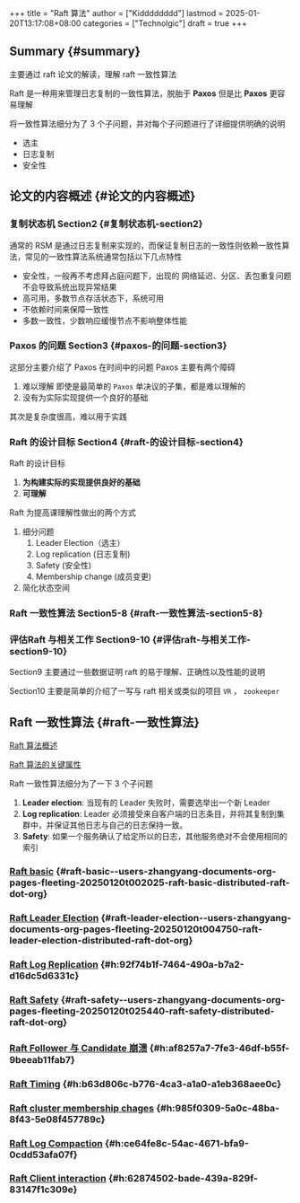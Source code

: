 +++
title = "Raft 算法"
author = ["Kidddddddd"]
lastmod = 2025-01-20T13:17:08+08:00
categories = ["Technolgic"]
draft = true
+++

## Summary {#summary}

主要通过 raft 论文的解读，理解 raft 一致性算法

Raft 是一种用来管理日志复制的一致性算法，脱胎于 **Paxos** 但是比 **Paxos** 更容易理解

将一致性算法细分为了 3 个子问题，并对每个子问题进行了详细提供明确的说明

-   选主
-   日志复制
-   安全性


## 论文的内容概述 {#论文的内容概述}


### 复制状态机 Section2 {#复制状态机-section2}

通常的 RSM 是通过日志复制来实现的，而保证复制日志的一致性则依赖一致性算法，常见的一致性算法系统通常包括以下几点特性

-   安全性，一般再不考虑拜占庭问题下，出现的 网络延迟、分区、丢包重复问题不会导致系统出现异常结果
-   高可用，多数节点存活状态下，系统可用
-   不依赖时间来保障一致性
-   多数一致性，少数响应缓慢节点不影响整体性能


### Paxos 的问题 Section3 {#paxos-的问题-section3}

这部分主要介绍了 Paxos 在时间中的问题
Paxos 主要有两个障碍

1.  难以理解
    即使是最简单的 `Paxos` 单决议的子集，都是难以理解的
2.  没有为实际实现提供一个良好的基础

其次是复杂度很高，难以用于实践


### Raft 的设计目标 Section4 {#raft-的设计目标-section4}

Raft 的设计目标

1.  **为构建实际的实现提供良好的基础**
2.  **可理解**

Raft 为提高课理解性做出的两个方式

1.  细分问题
    1.  Leader Election（选主）
    2.  Log replication (日志复制)
    3.  Safety (安全性)
    4.  Membership change (成员变更)
2.  简化状态空间


### Raft 一致性算法 Section5-8 {#raft-一致性算法-section5-8}


### 评估Raft 与相关工作   Section9-10 {#评估raft-与相关工作-section9-10}

Section9 主要通过一些数据证明 raft 的易于理解、正确性以及性能的说明

Section10 主要是简单的介绍了一写与 raft 相关或类似的项目 `VR` ， `zookeeper`


## Raft 一致性算法 {#raft-一致性算法}

[Raft 算法概述](/Users/zhangyang/Documents/org/pages/fleeting/20250119T233828--raft-算法概述__distributed_raft.org)

[Raft 算法的关键属性](/Users/zhangyang/Documents/org/pages/fleeting/20250119T234732--raft-算法的关键属性__distributed_raft.org)

Raft 一致性算法细分为了一下 3 个子问题

1.  **Leader election**: 当现有的 Leader 失败时，需要选举出一个新 Leader
2.  **Log replication**: Leader 必须接受来自客户端的日志条目，并将其复制到集群中，并保证其他日志与自己的日志保持一致。
3.  **Safety**: 如果一个服务确认了给定所以的日志，其他服务绝对不会使用相同的索引


### [Raft basic](/Users/zhangyang/Documents/org/pages/fleeting/20250120T002025--raft-basic__distributed_raft.org) {#raft-basic--users-zhangyang-documents-org-pages-fleeting-20250120t002025-raft-basic-distributed-raft-dot-org}


### [Raft Leader Election](/Users/zhangyang/Documents/org/pages/fleeting/20250120T004750--raft-leader-election__distributed_raft.org) {#raft-leader-election--users-zhangyang-documents-org-pages-fleeting-20250120t004750-raft-leader-election-distributed-raft-dot-org}


### [Raft Log Replication](/Users/zhangyang/Documents/org/pages/fleeting/20250120T022250--raft-log-replication__distributed_raft.org) {#h:92f74b1f-7464-490a-b7a2-d16dc5d6331c}


### [Raft Safety](/Users/zhangyang/Documents/org/pages/fleeting/20250120T025440--raft-safety__distributed_raft.org) {#raft-safety--users-zhangyang-documents-org-pages-fleeting-20250120t025440-raft-safety-distributed-raft-dot-org}


### [Raft Follower 与 Candidate 崩溃](/Users/zhangyang/Documents/org/pages/fleeting/20250120T031002--raft-follower-与-candidate-崩溃__raft.org) {#h:af8257a7-7fe3-46df-b55f-9beeab11fab7}


### [Raft Timing](/Users/zhangyang/Documents/org/pages/fleeting/20250120T032307--raft-timing__distributed_raft.org) {#h:b63d806c-b776-4ca3-a1a0-a1eb368aee0c}


### [Raft cluster membership chages](/Users/zhangyang/Documents/org/pages/fleeting/20250120T033303--raft-cluster-membership-chages__distributed_raft.org) {#h:985f0309-5a0c-48ba-8f43-5e08f457789c}


### [Raft Log Compaction](/Users/zhangyang/Documents/org/pages/fleeting/20250120T034759--raft-log-compaction__distributed_raft.org) {#h:ce64fe8c-54ac-4671-bfa9-0cdd53afa07f}


### [Raft Client interaction](/Users/zhangyang/Documents/org/pages/fleeting/20250120T035447--raft-client-interaction__distributed_raft.org) {#h:62874502-bade-439a-829f-83147f1c309e}
